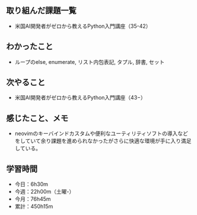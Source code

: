 ## 取り組んだ課題一覧
- 米国AI開発者がゼロから教えるPython入門講座（35-42）
## わかったこと
- ループのelse, enumerate, リスト内包表記, タプル, 辞書, セット
## 次やること
- 米国AI開発者がゼロから教えるPython入門講座（43−）
## 感じたこと、メモ
- neovimのキーバインドカスタムや便利なユーティリティソフトの導入などをしていて余り課題を進められなかったがさらに快適な環境が手に入り満足している。
## 学習時間
- 今日：6h30m
- 今週：22h00m（土曜-）
- 今月：76h45m
- 累計：450h15m